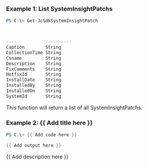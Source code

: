 ### Example 1: List SystemInsightPatchs
```powershell
PS C:\> Get-JcSdkSystemInsightPatch



----           ----------
Caption        String
CollectionTime String
Csname         String
Description    String
FixComments    String
HotfixId       String
InstallDate    String
InstalledBy    String
InstalledOn    String
SystemId       String


```

This function will return a list of all SystemInsightPatchs.

### Example 2: {{ Add title here }}
```powershell
PS C:\> {{ Add code here }}

{{ Add output here }}
```

{{ Add description here }}

